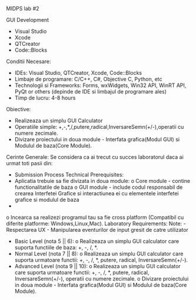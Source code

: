 MIDPS lab #2

GUI Development
* Visual Studio
* Xcode
* QTCreator
* Code::Blocks

Conditii Necesare:
* IDEs: Visual Studio, QTCreator, Xcode, Code::Blocks
* Limbaje de programare: C/C++, C#, Objective C, Python, etc
* Technologii si Frameworks: Forms, wxWidgets, Win32 API, WinRT API, PyQt or others (depinde de IDE si limbajul de programare ales)
* Timp de lucru: 4-8 hours

Obiective:
* Realizeaza un simplu GUI Calculator
* Operatiile simple: +,-,*,/,putere,radical,InversareSemn(+/-),operatii cu numere zecimale.
* Divizare proiectului in doua module - Interfata grafica(Modul GUI) si Modulul de baza(Core Module).

Cerinte Generale:
Se considera ca ai trecut cu succes laboratorul daca ai urmat toti pasii din:
* Submission Process
Technical Prerequisites:
* Aplicatia trebuie sa fie divizata in doua module: 
o Core module - contine functionalitatile de baza
o GUI module - include codul responsabil de crearea Interfetei Grafice si interactiunea ei cu elementele interfetei grafice si modulul de baza
* 
o Incearca sa realizezi programul tau sa fie cross platform (Compatibil cu diferite platforme: Windows,Linux,Mac).
Laboratory Requirements:
Note: - Respectarea UX - Manipularea eventurilor de input gresit de catre utilizator
* Basic Level (nota 5 || 6):
o Realizeaza un simplu GUI calculator care suporta functiile de baza: +, -, /, *.
* Normal Level (nota 7 || 8):
o Realizeaza un simplu GUI calculator care suporta urmatoare functii: +, -, /, *, putere, radical, InversareSemn(+/-).
* Advanced Level (nota 9 || 10):
o Realizeaza un simplu GUI calculator care suporta urmatoare functii: +, -, /, *, putere, radical, InversareSemn(+/-), operatii cu numere zecimale.
o Divizare proiectului in doua module - Interfata grafica(Modul GUI) si Modulul de baza(Core Module).

